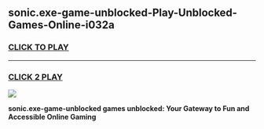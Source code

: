 
## sonic.exe-game-unblocked-Play-Unblocked-Games-Online-i032a
<h3>
<a href="https://premium76.site?title=sonic.exe-game-unblocked&ref=24A">CLICK TO PLAY</a></h3>
<hr>

<h3>
<a href="https://premium76.site?title=sonic.exe-game-unblocked&ref=24A">CLICK 2 PLAY</a>
  
</h3>

<a href="https://premium76.site?title=sonic.exe-game-unblocked&ref=24A"><img src="https://clearcache.store/games.png"></a>


**sonic.exe-game-unblocked games unblocked: Your Gateway to Fun and Accessible Online Gaming**

